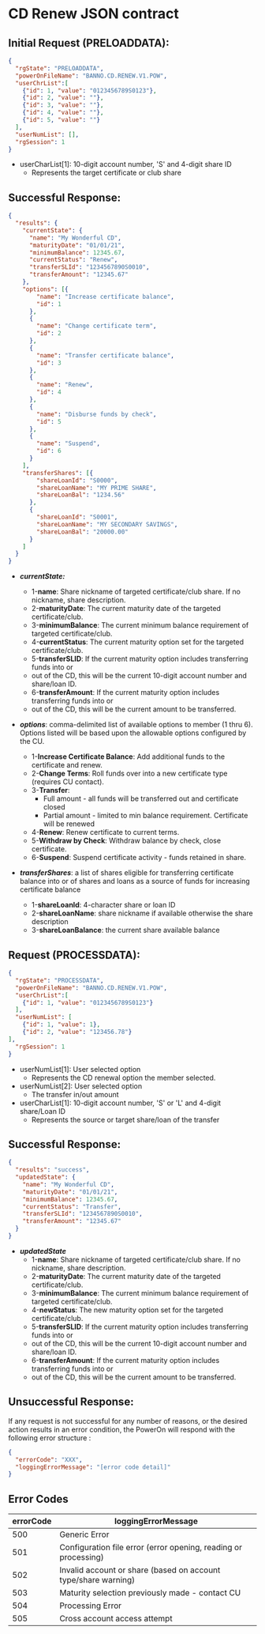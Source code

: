 # CD Renew JSON contract

## Initial Request (PRELOADDATA):
```json
{
  "rgState": "PRELOADDATA",
  "powerOnFileName": "BANNO.CD.RENEW.V1.POW",
  "userChrList":[
    {"id": 1, "value": "0123456789S0123"},
    {"id": 2, "value": ""},
    {"id": 3, "value": ""},
    {"id": 4, "value": ""},
    {"id": 5, "value": ""}
  ],
  "userNumList": [],
  "rgSession": 1
}
```
 - userCharList[1]: 10-digit account number, 'S' and 4-digit share ID
	 - Represents the target certificate or club share


## Successful Response:
```json
{
  "results": {
    "currentState": {
      "name": "My Wonderful CD",
      "maturityDate": "01/01/21",
      "minimumBalance": 12345.67,
      "currentStatus": "Renew",
      "transferSLId": "1234567890S0010",
      "transferAmount": "12345.67"
    },
    "options": [{
        "name": "Increase certificate balance",
        "id": 1
      },
      {
        "name": "Change certificate term",
        "id": 2
      },
      {
        "name": "Transfer certificate balance",
        "id": 3
      },
      {
        "name": "Renew",
        "id": 4
      },
      {
        "name": "Disburse funds by check",
        "id": 5
      },
      {
        "name": "Suspend",
        "id": 6
      }
    ],
    "transferShares": [{
        "shareLoanId": "S0000",
        "shareLoanName": "MY PRIME SHARE",
        "shareLoanBal": "1234.56"
      },
      {
        "shareLoanId": "S0001",
        "shareLoanName": "MY SECONDARY SAVINGS",
        "shareLoanBal": "20000.00"
      }
    ]
  }
}
```
 - ***currentState:***
  	 - 1-**name**: Share nickname of targeted certificate/club share. If no nickname, share description.
  	 - 2-**maturityDate**: The current maturity date of the targeted certificate/club.
  	 - 3-**minimumBalance**: The current minimum balance requirement of targeted certificate/club.
  	 - 4-**currentStatus**: The current maturity option set for the targeted certificate/club.
  	 - 5-**transferSLID**: If the current maturity option includes transferring funds into or
  	 - out of the CD, this will be the current 10-digit account number and share/loan ID.
  	 - 6-**transferAmount**: If the current maturity option includes transferring funds into or
  	 - out of the CD, this will be the current amount to be transferred.

 
 - ***options***: comma-delimited list of available options to member (1 thru 6). Options listed will be based upon the allowable options configured by the CU.			 
     - 1-**Increase Certificate Balance**:  Add additional funds to the certificate and renew.
	 - 2-**Change Terms**: Roll funds over into a new certificate type (requires CU contact).
	 - 3-**Transfer**: 
		 - Full amount - all funds will be transferred out and certificate closed
		 - Partial amount - limited to min balance requirement. Certificate will be renewed
	 - 4-**Renew**:  Renew certificate to current terms.
	 - 5-**Withdraw by Check**: Withdraw balance by check, close certificate.
	 - 6-**Suspend**: Suspend certificate activity - funds retained in share.

 - ***transferShares***: a list of shares eligible for transferring certificate balance into or of 
      shares and loans as a source of funds for increasing certificate balance 
	 - 1-**shareLoanId**: 4-character share or loan ID
     - 2-**shareLoanName**: share nickname if available otherwise the share description
	 - 3-**shareLoanBalance**: the current share available balance


## Request (PROCESSDATA):
```json
{
  "rgState": "PROCESSDATA",
  "powerOnFileName": "BANNO.CD.RENEW.V1.POW",
  "userChrList":[
    {"id": 1, "value": "0123456789S0123"}
  ],
  "userNumList": [
    {"id": 1, "value": 1},
    {"id": 2, "value": "123456.78"}
],
  "rgSession": 1
}
```
 - userNumList[1]: User selected option
	 - Represents the CD renewal option the member selected.
 - userNumList[2]: User selected option
	 - The transfer in/out amount
 - userCharList[1]: 10-digit account number, 'S' or 'L' and 4-digit share/Loan ID
	 - Represents the source or target share/loan of the transfer

## Successful Response:
```json
{
  "results": "success",
  "updatedState": {
    "name": "My Wonderful CD",
    "maturityDate": "01/01/21",
    "minimumBalance": 12345.67,
    "currentStatus": "Transfer",
    "transferSLId": "1234567890S0010",
    "transferAmount": "12345.67"
  }
}
```
 - ***updatedState***
  	 - 1-**name**: Share nickname of targeted certificate/club share. If no nickname, share description.
  	 - 2-**maturityDate**: The current maturity date of the targeted certificate/club.
  	 - 3-**minimumBalance**: The current minimum balance requirement of targeted certificate/club.
  	 - 4-**newStatus**: The new maturity option set for the targeted certificate/club.
  	 - 5-**transferSLID**: If the current maturity option includes transferring funds into or
  	 - out of the CD, this will be the current 10-digit account number and share/loan ID.
  	 - 6-**transferAmount**: If the current maturity option includes transferring funds into or
  	 - out of the CD, this will be the current amount to be transferred.


## Unsuccessful Response:
If any request is not successful for any number of reasons, or the desired action results in an error condition, the PowerOn will respond with the following error structure :

```json
{
  "errorCode": "XXX",
  "loggingErrorMessage": "[error code detail]"
}
```
## Error Codes

| errorCode   | loggingErrorMessage                                             |
|-------------|-----------------------------------------------------------------|
| 500         | Generic Error                                                   |
| 501         | Configuration file error (error opening, reading or processing) |
| 502         | Invalid account or share (based on account type/share warning)  |
| 503         | Maturity selection previously made - contact CU                 |
| 504         | Processing Error                                                |
| 505         | Cross account access attempt                                    |


